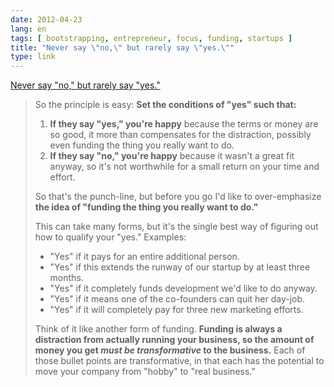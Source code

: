 ```yaml
---
date: 2012-04-23
lang: en
tags: [ bootstrapping, entrepreneur, focus, funding, startups ]
title: "Never say \"no,\" but rarely say \"yes.\""
type: link
---
```


[Never say "no," but rarely say "yes."](http://blog.asmartbear.com/how-to-say-yes.html)

> So the principle is easy: **Set the conditions of "yes" such that:**
>
> 1.  **If they say "yes," you're happy** because the terms or money are
>     so good, it more than compensates for the distraction, possibly
>     even funding the thing you really want to do.
> 2.  **If they say "no," you're happy** because it wasn't a great fit
>     anyway, so it's not worthwhile for a small return on your time and
>     effort.
>
> So that's the punch-line, but before you go I'd like to over-emphasize
> **the idea of "funding the thing you really want to do."**
>
> This can take many forms, but it's the single best way of figuring out
> how to qualify your "yes." Examples:
>
> -   "Yes" if it pays for an entire additional person.
> -   "Yes" if this extends the runway of our startup by at least three
>     months.
> -   "Yes" if it completely funds development we'd like to do anyway.
> -   "Yes" if it means one of the co-founders can quit her day-job.
> -   "Yes" if it will completely pay for three new marketing efforts.
>
> Think of it like another form of funding. **Funding is always a
> distraction from actually running your business, so the amount of
> money you get *must be transformative* to the business.** Each of
> those bullet points are transformative, in that each has the potential
> to move your company from "hobby" to "real business."

